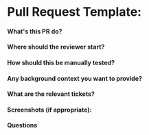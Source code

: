 # Pull Request Template:



#### What's this PR do?


#### Where should the reviewer start?


#### How should this be manually tested?


#### Any background context you want to provide?


#### What are the relevant tickets?


#### Screenshots (if appropriate):


#### Questions
